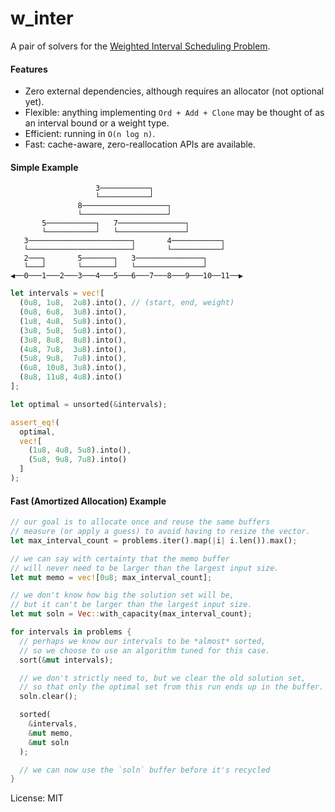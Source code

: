 # w_inter

A pair of solvers for the [Weighted Interval Scheduling Problem](https://en.wikipedia.org/wiki/Interval_scheduling).

#### Features
- Zero external dependencies, although requires an allocator (not optional yet).
- Flexible: anything implementing `Ord + Add + Clone` may be thought of as an interval bound or a weight type.
- Efficient: running in `O(n log n)`.
- Fast: cache-aware, zero-reallocation APIs are available.

#### Simple Example
```
                   3───────────┐
                   └───────────┘
               8───────────────────┐
               └───────────────────┘
       5───────────┐   7───────────────┐
       └───────────┘   └───────────────┘
   3───────────────────────┐       4───────────┐
   └───────────────────────┘       └───────────┘
   2───┐       5───────┐   3───────────────┐
   └───┘       └───────┘   └───────────────┘
◀──0───1───2───3───4───5───6───7───8───9───10──11──▶
```
```rust
let intervals = vec![
  (0u8, 1u8,  2u8).into(), // (start, end, weight)
  (0u8, 6u8,  3u8).into(),
  (1u8, 4u8,  5u8).into(),
  (3u8, 5u8,  5u8).into(),
  (3u8, 8u8,  8u8).into(),
  (4u8, 7u8,  3u8).into(),
  (5u8, 9u8,  7u8).into(),
  (6u8, 10u8, 3u8).into(),
  (8u8, 11u8, 4u8).into()
];

let optimal = unsorted(&intervals);

assert_eq!(
  optimal,
  vec![
    (1u8, 4u8, 5u8).into(),
    (5u8, 9u8, 7u8).into()
  ]
);
```

#### Fast (Amortized Allocation) Example

```rust
// our goal is to allocate once and reuse the same buffers
// measure (or apply a guess) to avoid having to resize the vector.
let max_interval_count = problems.iter().map(|i| i.len()).max();

// we can say with certainty that the memo buffer
// will never need to be larger than the largest input size.
let mut memo = vec![0u8; max_interval_count];

// we don't know how big the solution set will be,
// but it can't be larger than the largest input size.
let mut soln = Vec::with_capacity(max_interval_count);

for intervals in problems {
  // perhaps we know our intervals to be *almost* sorted,
  // so we choose to use an algorithm tuned for this case.
  sort(&mut intervals);

  // we don't strictly need to, but we clear the old solution set,
  // so that only the optimal set from this run ends up in the buffer.
  soln.clear();

  sorted(
    &intervals,
    &mut memo,
    &mut soln
  );

  // we can now use the `soln` buffer before it's recycled
}
```


License: MIT
